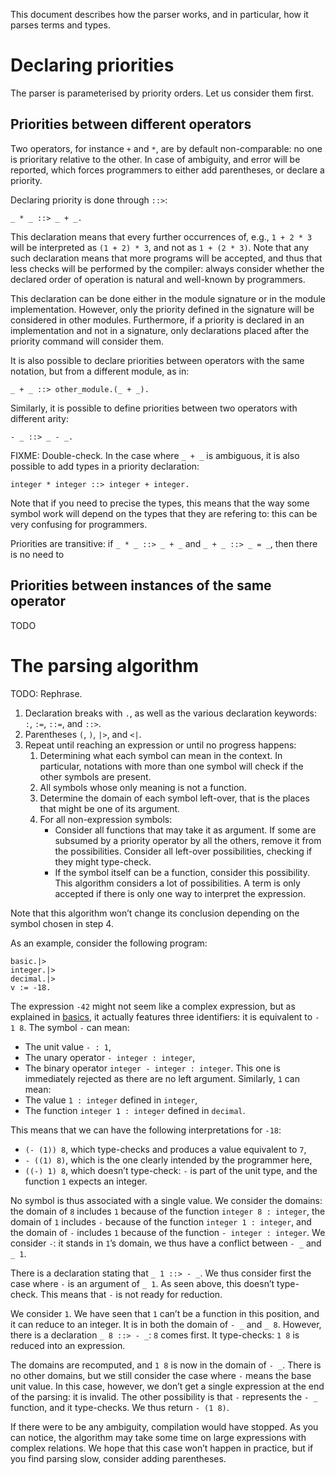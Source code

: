
This document describes how the parser works, and in particular, how it parses terms and types.

# Declaring priorities

The parser is parameterised by priority orders.
Let us consider them first.

## Priorities between different operators

Two operators, for instance `+` and `*`, are by default non-comparable: no one is prioritary relative to the other.
In case of ambiguity, and error will be reported, which forces programmers to either add parentheses, or declare a priority.

Declaring priority is done through `::>`:
```alcis
_ * _ ::> _ + _.
```
This declaration means that every further occurrences of, e.g., `1 + 2 * 3` will be interpreted as `(1 + 2) * 3`, and not as `1 + (2 * 3)`.
Note that any such declaration means that more programs will be accepted, and thus that less checks will be performed by the compiler: always consider whether the declared order of operation is natural and well-known by programmers.

This declaration can be done either in the module signature or in the module implementation.
However, only the priority defined in the signature will be considered in other modules.
Furthermore, if a priority is declared in an implementation and not in a signature, only declarations placed after the priority command will consider them.

It is also possible to declare priorities between operators with the same notation, but from a different module, as in:
```alcis
_ + _ ::> other_module.(_ + _).
```
Similarly, it is possible to define priorities between two operators with different arity:
```alcis
- _ ::> _ - _.
```

FIXME: Double-check.
In the case where `_ + _` is ambiguous, it is also possible to add types in a priority declaration:
```alcis
integer * integer ::> integer + integer.
```
Note that if you need to precise the types, this means that the way some symbol work will depend on the types that they are refering to: this can be very confusing for programmers.

Priorities are transitive: if `_ * _ ::> _ + _` and `_ + _ ::> _ = _`, then there is no need to 

## Priorities between instances of the same operator

TODO

# The parsing algorithm

TODO: Rephrase.

1. Declaration breaks with `.`, as well as the various declaration keywords: `:`, `:=`, `::=`, and `::>`.
2. Parentheses `(`, `)`, `|>`, and `<|`.
3. Repeat until reaching an expression or until no progress happens:
	1. Determining what each symbol can mean in the context. In particular, notations with more than one symbol will check if the other symbols are present.
	2. All symbols whose only meaning is not a function.
	3. Determine the domain of each symbol left-over, that is the places that might be one of its argument.
	4. For all non-expression symbols:
		- Consider all functions that may take it as argument. If some are subsumed by a priority operator by all the others, remove it from the possibilities.
			Consider all left-over possibilities, checking if they might type-check.
		- If the symbol itself can be a function, consider this possibility.
This algorithm considers a lot of possibilities.
A term is only accepted if there is only one way to interpret the expression.

Note that this algorithm won’t change its conclusion depending on the symbol chosen in step 4.

As an example, consider the following program:
```alcis
basic.|>
integer.|>
decimal.|>
v := -18.
```
The expression `-42` might not seem like a complex expression, but as explained in [basics](basics.md), it actually features three identifiers: it is equivalent to `- 1 8`.
The symbol `-` can mean:
- The unit value `- : 1`,
- The unary operator `- integer : integer`,
- The binary operator `integer - integer : integer`. This one is immediately rejected as there are no left argument.
Similarly, `1` can mean:
- The value `1 : integer` defined in `integer`,
- The function `integer 1 : integer` defined in `decimal`.

This means that we can have the following interpretations for `-18`:
- `(- (1)) 8`, which type-checks and produces a value equivalent to `7`,
- `- ((1) 8)`, which is the one clearly intended by the programmer here,
- `((-) 1) 8`, which doesn’t type-check: `-` is part of the unit type, and the function `1` expects an integer.

No symbol is thus associated with a single value.
We consider the domains: the domain of `8` includes `1` because of the function `integer 8 : integer`, the domain of `1` includes `-` because of the function `integer 1 : integer`, and the domain of `-` includes `1` because of the function `- integer : integer`.
We consider `-`: it stands in `1`’s domain, we thus have a conflict between `- _` and `_ 1`.

There is a declaration stating that `_ 1 ::> - _`.
We thus consider first the case where `-` is an argument of `_ 1`.
As seen above, this doesn’t type-check.
This means that `-` is not ready for reduction.

We consider `1`.
We have seen that `1` can’t be a function in this position, and it can reduce to an integer.
It is in both the domain of `- _` and `_ 8`.
However, there is a declaration `_ 8 ::> - _`: `8` comes first.
It type-checks: `1 8` is reduced into an expression.

The domains are recomputed, and `1 8` is now in the domain of `- _`.
There is no other domains, but we still consider the case where `-` means the base unit value.
In this case, however, we don’t get a single expression at the end of the parsing: it is invalid.
The other possibility is that `-` represents the `- _` function, and it type-checks.
We thus return `- (1 8)`.

If there were to be any ambiguity, compilation would have stopped.
As you can notice, the algorithm may take some time on large expressions with complex relations. We hope that this case won’t happen in practice, but if you find parsing slow, consider adding parentheses.

